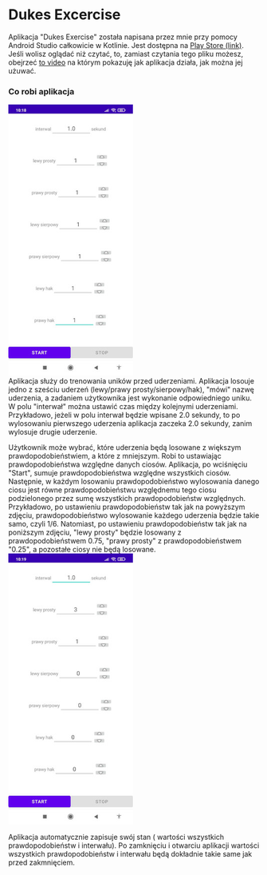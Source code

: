 # Dukes Excercise
Aplikacja "Dukes Exercise" została napisana przez mnie przy pomocy Android Studio całkowicie w Kotlinie. Jest dostępna na [Play Store (link)](https://play.google.com/store/apps/details?id=zahenta.dukesexercise). Jeśli wolisz oglądać niż czytać, to, zamiast czytania tego pliku możesz, obejrzeć [to video](https://drive.google.com/file/d/14v1DTA3-rx1C68ehiJzEjY5w-fsN8ktP/view?usp=share_link) na którym pokazuję jak aplikacja działa, jak można jej użuwać.

### Co robi aplikacja
![screen1](img/screen1_small.jpg)<br/>
Aplikacja służy do trenowania uników przed uderzeniami. Aplikacja losouje jedno z sześciu uderzeń (lewy/prawy prosty/sierpowy/hak), "mówi" nazwę uderzenia, a zadaniem użytkownika jest wykonanie odpowiedniego uniku. W polu "interwał" można ustawić czas między kolejnymi uderzeniami. Przykładowo, jeżeli w polu interwał będzie wpisane 2.0 sekundy, to po wylosowaniu pierwszego uderzenia aplikacja zaczeka 2.0 sekundy, zanim wylosuje drugie uderzenie.<br/>

Użytkownik może wybrać, które uderzenia będą losowane z większym prawdopodobieństwiem, a które z mniejszym. Robi to ustawiając prawdopodobieństwa względne danych ciosów. Aplikacja, po wciśnięciu "Start", sumuje prawdopodobieństwa względne wszystkich ciosów. Następnie, w każdym losowaniu prawdopodobieństwo wylosowania danego ciosu jest równe prawdopodobieństwu względnemu tego ciosu podzielonego przez sumę wszystkich prawdopodobieństw względnych. Przykładowo, po ustawieniu prawdopodobieństw tak jak na powyższym zdjęciu, prawdopodobieństwo wylosowanie każdego uderzenia będzie takie samo, czyli 1/6. Natomiast, po ustawieniu prawdopodobieństw tak jak na poniższym zdjęciu, "lewy prosty" będzie losowany z prawdopodobieństwem 0.75,  "prawy prosty" z prawdopodobieństwem "0.25", a pozostałe ciosy nie będą losowane.<br/>
![screen2](img/screen2_small.jpg)<br/>

Aplikacja automatycznie zapisuje swój stan ( wartości wszystkich prawdopodobieństw i interwału). Po zamknięciu i otwarciu aplikacji wartości wszystkich prawdopodobieństw i interwału będą dokładnie takie same jak przed zakmnięciem.

